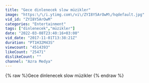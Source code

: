 ```yaml
---
title: "Gece dinlenecek slow müzikler"
image: "https:\/\/i.ytimg.com\/vi\/ZYI8Y5ArOwM\/hqdefault.jpg"
vid_id: "ZYI8Y5ArOwM"
categories: "Entertainment"
tags: ["dinlenecek","müzikler"]
date: "2022-03-08T23:40:16+03:00"
vid_date: "2017-11-01T13:38:21Z"
duration: "PT1H32M43S"
viewcount: "4514393"
likeCount: "25471"
dislikeCount: ""
channel: "Azra Medya"
---
```

{% raw %}Gece dinlenecek slow müzikler {% endraw %}
